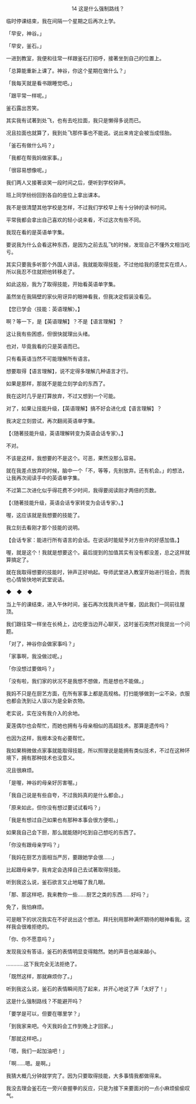 <p align="center">14 这是什么强制路线？</p>

临时停课结束，我在间隔一个星期之后再次上学。

「早安，神谷。」

「早安，釜石。」

一进到教室，我便和往常一样跟釜石打招呼，接著坐到自己的位置上。

「总算能重新上课了。神谷，你这个星期在做什么？」

「我每天就是看书跟睡觉吧。」

「跟平常一样呢。」

釜石露出苦笑。

其实我有试著到处飞，也有去吃拉面，我只是懒得多说而已。

况且拉面也就算了，我到处飞那件事也不能说。说出来肯定会被当成怪胎。

「釜石有做什么吗？」

「我都在帮我妈做家事。」

「很容易想像呢。」

我们两人又接著谈笑一段时间之后，便听到学校钟声。

班上同学纷纷回到各自的座位上拿出课本。

我不是很清楚其他学校是怎样，不过我们学校早上有十分钟的读书时间。

平常我都会拿出自己喜欢的轻小说来看，不过这次有些不同。

我现在看的是英语单字集。

要说我为什么会看这种东西，是因为之前去乱飞的时候，发现自己不懂外文相当吃亏。

其实只要我多听那个外国人讲话，我就能取得技能，不过他给我的感觉实在烦人，所以我忍不住就把他转移走了。

如此这般，我为了取得技能，开始看英语单字集。

虽然坐在我隔壁的家伙用讶异的眼神看我，但我决定假装没看见。

【您已学会〈技能：英语理解〉。】

啊？等一下，是【英语理解】？不是【语言理解】？

这让我有些困惑，但很快就理出头绪。

也对，毕竟我看的只是英语而已。

只有看英语当然不可能理解所有语言。

想要取得【语言理解】，说不定得多理解几种语言才行。

如果是那样，那就不是能立刻学会的东西了。

我在这时几乎是打算放弃，不过又想到一个可能。

对了，如果让技能升级，【英语理解】搞不好会进化成【语言理解】？

我决定立刻尝试，再次翻阅英语单字集。

【〈随著技能升级，英语理解转变为英语会话专家〉。】

不对。

不该是这样，我想要的不是这个。可恶，果然没那么容易。

就在我差点放弃的时候，脑中一个「不，等等，先别放弃。还有机会。」的想法，让我再次阅读手中的英语单字集。

不过第二次进化似乎得花费不少时间，我得要阅读刚才两倍的页数。

【〈随著技能升级，英语会话专家转变为会话专家〉。】

喔，这应该就是我想要的技能了。

我立刻去看刚才那个技能的说明。

【会话专家：能进行所有语言的会话。在说话时能赋予对方些许的好感加值。】

喔，就是这个！我就是想要这个。最后提到的加值其实有没有都没差，总之这样就算搞定了。

就在我取得想要的技能时，钟声正好响起。导师武堂进入教室开始进行班会，而我也心情愉快地听武堂说话。

◆　◆　◆

当上午的课结束，进入午休时间，釜石再次找我共进午餐，因此我们一同前往屋顶。

我们跟往常一样坐在长椅上，边吃便当边开心聊天，这时釜石突然对我提出一个问题。

「对了，神谷你会做家事吗？」

「家事啊，我没做过呢。」

「你没想过要做吗？」

「没有啦，我们家的状况不是我想不想做，而是想也不能做。」

我妈不只是在厨艺方面，在所有家事上都是高规格。打扫能够做到一尘不染，衣服也都会洗到让人误以为是全新衣物。

老实说，实在没有我介入的余地。

夏莲偶尔也会帮忙，而她也拥有与母亲相似的高超技术。那算是遗传吗？

也因为这样，我根本没有必要帮忙。

我如果稍微做点家事就能取得技能，所以照理说是能拥有类似技术，不过在这种环境下，拥有那种技术也没意义。

况且很麻烦。

「是喔，神谷的母亲好厉害喔。」

「我自己说是有些自夸，不过我妈真的是什么都会。」

「原来如此，但你没有想过要试试看吗？」

「我是有想过自己如果也有那种本事会很方便啦。」

如果我自己会下厨，那么就能随时吃到自己想吃的东西了。

「你没有跟母亲学吗？」

「我妈在厨艺方面相当严厉，要跟她学会很……」

比起跟母亲学，我肯定会选择自己去试著取得技能。

听到我这么说，釜石欲言又止地瞄了我几眼。

「那、那这样吧，我来教你一些……厨艺之类的东西……好吗？」

免了，我怕麻烦。

可是眼下的状况我实在不好说出这个想法。拜托别用那种满怀期待的眼神看我。这样我会很难拒绝的。

「你、你不愿意吗？」

发现我没有答话，釜石的表情明显变得黯然。她的声音也越来越小。

…………这下我完全无法拒绝了。

「既然这样，那就麻烦你了。」

听到我这么说，釜石的表情瞬间亮了起来，并开心地说了声「太好了！」

这是什么强制路线？不能避开吗？

「要学是可以，但要在哪里学？」

「到我家来吧。今天我妈会工作到晚上才回家。」

「那就这样吧。」

「嗯，我们一起加油吧！」

「啊……嗯。是啊。」

我猜大概几分钟就学完了。因为只要取得技能，大多事情我都做得来。

我没去理会釜石在一旁兴奋握拳的反应，只是为接下来要面对的一点小麻烦偷偷叹气。

